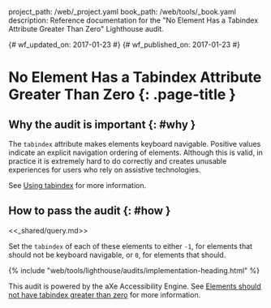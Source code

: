 project_path: /web/_project.yaml
book_path: /web/tools/_book.yaml
description: Reference documentation for the "No Element Has a Tabindex Attribute Greater Than Zero" Lighthouse audit.

{# wf_updated_on: 2017-01-23 #}
{# wf_published_on: 2017-01-23 #}

# No Element Has a Tabindex Attribute Greater Than Zero  {: .page-title }

## Why the audit is important {: #why }

The `tabindex` attribute makes elements keyboard navigable.
Positive values indicate an explicit navigation ordering of elements.
Although this is valid, in practice it is extremely hard to do correctly and
creates unusable experiences for users who rely on assistive technologies.

See [Using tabindex](/web/fundamentals/accessibility/focus/using-tabindex)
for more information.

## How to pass the audit {: #how }

<<_shared/query.md>>

Set the `tabindex` of each of these elements to either `-1`, for elements
that should not be keyboard navigable, or `0`, for elements that should.

{% include "web/tools/lighthouse/audits/implementation-heading.html" %}

This audit is powered by the aXe Accessibility Engine. See [Elements should not
have tabindex greater than zero][axe] for more information.

[axe]: https://dequeuniversity.com/rules/axe/1.1/tabindex
